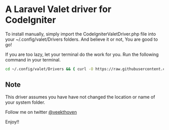 # A Laravel Valet driver for CodeIgniter

To install manually, simply import the CodeIgniterValetDriver.php file into your ~/.config/valet/Drivers folders. And believe it or not, You are good to go!

If you are too lazy, let your terminal do the work for you. Run the following command in your terminal.

```bash
cd ~/.config/valet/Drivers && { curl -O https://raw.githubusercontent.com/veekthoven/codeigniter-valet-driver/master/CodeIgniterValetDriver.php ; cd - ; }
```

## Note
This driver assumes you have have not changed the location or name of your system folder.

Follow me on twitter [@veekthoven](https://twitter.com/veekthoven)


Enjoy!!
